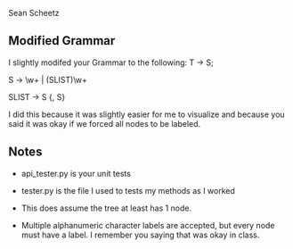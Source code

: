 Sean Scheetz

## Modified Grammar
I slightly modifed your Grammar to the following:
T -> S;

S -> \w+ | (SLIST)\w+

SLIST -> S {, S}

I did this because it was slightly easier for me to visualize and because you said it was okay if we forced all nodes to be labeled.

## Notes

- api_tester.py is your unit tests

- tester.py is the file I used to tests my methods as I worked

- This does assume the tree at least has 1 node.

- Multiple alphanumeric character labels are accepted, but every node must have a label. I remember you saying that was okay in class.